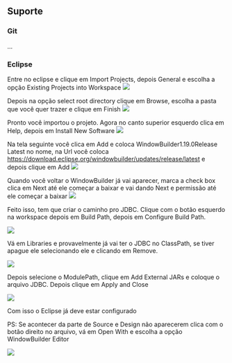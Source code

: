 ## Suporte

### Git 
...

### Eclipse
Entre no eclipse e clique em Import Projects, depois General e escolha a opção Existing Projects into Workspace
<img src="/Tutorial/4.png">

Depois na opção select root directory clique em Browse, escolha a pasta que você quer trazer e clique em Finish
<img src="/Tutorial/5.png">

Pronto você importou o projeto. Agora no canto superior esquerdo clica em Help, depois em Install New Software
<img src="/Tutorial/1.png">

Na tela seguinte você clica em Add e coloca WindowBuilder1.19.0Release Latest no nome, na Url você coloca https://download.eclipse.org/windowbuilder/updates/release/latest e depois clique em Add
<img src="/Tutorial/2.png">

Quando você voltar o WindowBuilder já vai aparecer, marca a check box clica em Next até ele começar a baixar e vai dando Next e permissão até ele começar a baixar
<img src="/Tutorial/3.png">

Feito isso, tem que criar o caminho pro JDBC. Clique com o botão esquerdo na workspace depois em Build Path, depois em Configure Build Path. 

<img src="/Tutorial/6.png">

Vá em Libraries e provavelmente já vai ter o JDBC no ClassPath, se tiver apague ele selecionando ele e clicando em Remove. 

<img src="/Tutorial/7.png">

Depois selecione o ModulePath, clique em Add External JARs e coloque o arquivo JDBC. Depois clique em Apply and Close

<img src="/Tutorial/8.png">

Com isso o Eclipse já deve estar configurado

PS: Se acontecer da parte de Source e Design não aparecerem clica com o botão direito no arquivo, vá em Open With e escolha a opção WindowBuilder Editor

<img src="/Tutorial/9.png">

